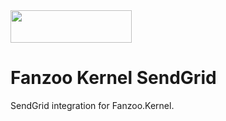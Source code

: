 <img src="https://fanzootechnology.com/wp-content/uploads/2020/04/cropped-fanzoo_transparentbg.png" width="194" height="52">

# Fanzoo Kernel SendGrid

SendGrid integration for Fanzoo.Kernel.